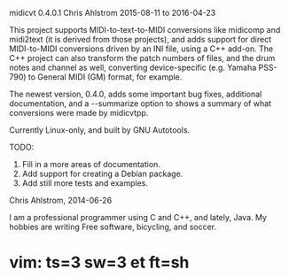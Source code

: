 midicvt 0.4.0.1
Chris Ahlstrom
2015-08-11 to 2016-04-23

This project supports MIDI-to-text-to-MIDI conversions like midicomp and
midi2text (it is derived from those projects), and adds support for direct
MIDI-to-MIDI conversions driven by an INI file, using a C++ add-on.
The C++ project can also transform the patch numbers of files, and the drum
notes and channel as well, converting device-specific (e.g. Yamaha PSS-790)
to General MIDI (GM) format, for example.

The newest version, 0.4.0, adds some important bug fixes, additional
documentation, and a --summarize option to shows a summary of what conversions
were made by midicvtpp.

Currently Linux-only, and built by GNU Autotools.

TODO:

   1. Fill in a more areas of documentation.
   2. Add support for creating a Debian package.
   3. Add still more tests and examples.

Chris Ahlstrom, 2014-06-26

   I am a professional programmer using C and C++, and lately, Java.
   My hobbies are writing Free software, bicycling, and soccer.

# vim: ts=3 sw=3 et ft=sh
